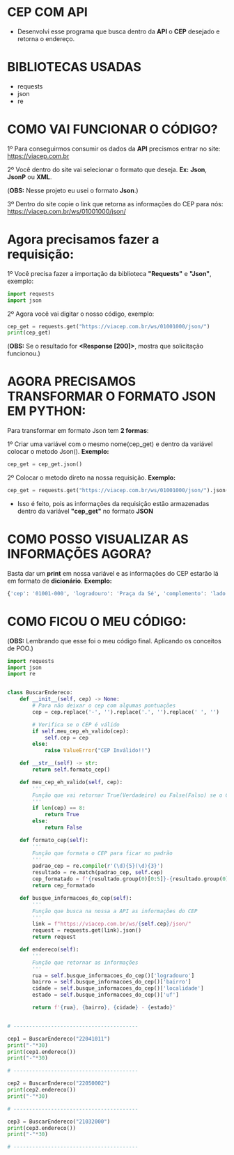 # **CEP COM API**

* Desenvolvi esse programa que busca dentro da **API** o **CEP** desejado e retorna o endereço.

# **BIBLIOTECAS USADAS**

* requests
* json
* re

# **COMO VAI FUNCIONAR O CÓDIGO?**

1º Para conseguirmos consumir os dados da **API** precismos entrar no site: https://viacep.com.br

2º Você dentro do site vai selecionar o formato que deseja. **Ex:** **Json**, **JsonP** ou **XML**.

(**OBS:** Nesse projeto eu usei o formato **Json**.)

3º Dentro do site copie o link que retorna as informações do CEP para nós:
https://viacep.com.br/ws/01001000/json/

# **Agora precisamos fazer a requisição:**

1º Você precisa fazer a importação da biblioteca **"Requests"** e **"Json"**, exemplo:

```python
import requests
import json
```

2º Agora você vai digitar o nosso código, exemplo:

```python
cep_get = requests.get("https://viacep.com.br/ws/01001000/json/")
print(cep_get)
```

(**OBS:** Se o resultado for **<Response [200]>**, mostra que solicitação funcionou.)

# **AGORA PRECISAMOS TRANSFORMAR O FORMATO JSON EM PYTHON:**

Para transformar em formato Json tem **2 formas**:

1º Criar uma variável com o mesmo nome(cep_get) e dentro da variável colocar o metodo Json(). **Exemplo:**

```python
cep_get = cep_get.json()
```

2º Colocar o metodo direto na nossa requisição. **Exemplo:**

```python
cep_get = requests.get("https://viacep.com.br/ws/01001000/json/").json()
```

* Isso é feito, pois as informações da requisição estão armazenadas dentro da variável **"cep_get"** no formato **JSON**

# **COMO POSSO VISUALIZAR AS INFORMAÇÕES AGORA?**

Basta dar um **print** em nossa variável e as informações do CEP estarão lá em formato de **dicionário**. **Exemplo:**

```python
{'cep': '01001-000', 'logradouro': 'Praça da Sé', 'complemento': 'lado ímpar', 'bairro': 'Sé', 'localidade': 'São Paulo', 'uf': 'SP', 'ibge': '3550308', 'gia': '1004', 'ddd': '11', 'siafi': '7107'}
```


# **COMO FICOU O MEU CÓDIGO:**

(**OBS:** Lembrando que esse foi o meu código final. Aplicando os conceitos de POO.)

```python
import requests
import json
import re


class BuscarEndereco:
    def __init__(self, cep) -> None:
        # Para não deixar o cep com algumas pontuações
        cep = cep.replace('-', '').replace('.', '').replace(' ', '')

        # Verifica se o CEP é válido
        if self.meu_cep_eh_valido(cep):
            self.cep = cep
        else:
            raise ValueError("CEP Inválido!!")

    def __str__(self) -> str:
        return self.formato_cep()

    def meu_cep_eh_valido(self, cep):
        '''
        Função que vai retornar True(Verdadeiro) ou False(Falso) se o CEP tiver ou não 8 caracteres
        '''
        if len(cep) == 8:
            return True
        else:
            return False

    def formato_cep(self):
        '''
        Função que formata o CEP para ficar no padrão
        '''
        padrao_cep = re.compile(r'(\d){5}(\d){3}')
        resultado = re.match(padrao_cep, self.cep)
        cep_formatado = f'{resultado.group(0)[0:5]}-{resultado.group(0)[5:8]}'
        return cep_formatado

    def busque_informacoes_do_cep(self):
        '''
        Função que busca na nossa a API as informações do CEP
        '''
        link = f"https://viacep.com.br/ws/{self.cep}/json/"
        request = requests.get(link).json()
        return request

    def endereco(self):
        '''
        Função que retornar as informações
        '''
        rua = self.busque_informacoes_do_cep()['logradouro']
        bairro = self.busque_informacoes_do_cep()['bairro']
        cidade = self.busque_informacoes_do_cep()['localidade']
        estado = self.busque_informacoes_do_cep()['uf']

        return f'{rua}, {bairro}, {cidade} - {estado}'


# ----------------------------------------

cep1 = BuscarEndereco("22041011")
print("-"*30)
print(cep1.endereco())
print("-"*30)

# ----------------------------------------

cep2 = BuscarEndereco("22050002")
print(cep2.endereco())
print("-"*30)

# ----------------------------------------

cep3 = BuscarEndereco("21032000")
print(cep3.endereco())
print("-"*30)

# ----------------------------------------

```